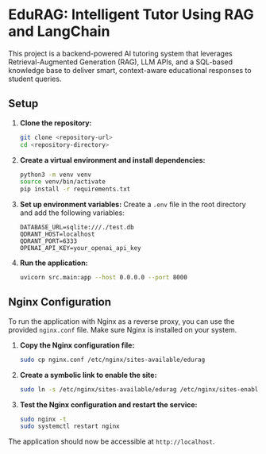 # EduRAG: Intelligent Tutor Using RAG and LangChain

This project is a backend-powered AI tutoring system that leverages Retrieval-Augmented Generation (RAG), LLM APIs, and a SQL-based knowledge base to deliver smart, context-aware educational responses to student queries.

## Setup

1. **Clone the repository:**
   ```bash
   git clone <repository-url>
   cd <repository-directory>
   ```

2. **Create a virtual environment and install dependencies:**
   ```bash
   python3 -m venv venv
   source venv/bin/activate
   pip install -r requirements.txt
   ```

3. **Set up environment variables:**
   Create a `.env` file in the root directory and add the following variables:
   ```
   DATABASE_URL=sqlite:///./test.db
   QDRANT_HOST=localhost
   QDRANT_PORT=6333
   OPENAI_API_KEY=your_openai_api_key
   ```

4. **Run the application:**
   ```bash
   uvicorn src.main:app --host 0.0.0.0 --port 8000
   ```

## Nginx Configuration

To run the application with Nginx as a reverse proxy, you can use the provided `nginx.conf` file. Make sure Nginx is installed on your system.

1. **Copy the Nginx configuration file:**
   ```bash
   sudo cp nginx.conf /etc/nginx/sites-available/edurag
   ```

2. **Create a symbolic link to enable the site:**
   ```bash
   sudo ln -s /etc/nginx/sites-available/edurag /etc/nginx/sites-enabled/
   ```

3. **Test the Nginx configuration and restart the service:**
   ```bash
   sudo nginx -t
   sudo systemctl restart nginx
   ```

The application should now be accessible at `http://localhost`.
